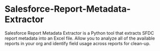 # Salesforce-Report-Metadata-Extractor
Salesforce Report Metadata Extractor is a Python tool that extracts SFDC report metadata into an Excel file. Allow you to analyze all of the available reports in your org and identify field usage across reports for clean-up. 

